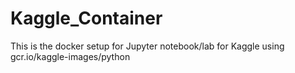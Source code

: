 # Kaggle_Container
This is the docker setup for Jupyter notebook/lab for Kaggle using gcr.io/kaggle-images/python
